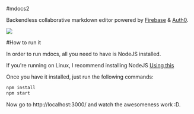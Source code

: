 #mdocs2

Backendless collaborative markdown editor powered by [Firebase](http://firebase.com) & [Auth0](https://auth0.com).

![](https://cloudup.com/ce3jy2ghXMx+)

#How to run it

In order to run mdocs, all you need to have is NodeJS installed.

If you're running on Linux, I recommend installing NodeJS [Using this](https://github.com/creationix/nvm)

Once you have it installed, just run the following commands:

````js
npm install
npm start
````

Now go to http://localhost:3000/ and watch the awesomeness work :D.


